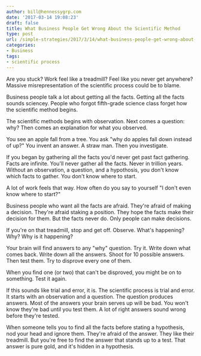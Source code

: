 ```yaml
---
author: bill@hennessygrp.com
date: '2017-03-14 19:08:23'
draft: false
title: What Business People Get Wrong About the Scientific Method
type: post
url: /simple-strategies/2017/3/14/what-business-people-get-wrong-about-the-scientific-method
categories:
- Business
tags:
- scientific process
---
```


Are you stuck? Work feel like a treadmill? Feel like you never get anywhere? Massive misrepresentation of the scientific process could be to blame.

Business people talk a lot about getting all the facts. Getting all the facts sounds sciencey. People who forgot fifth-grade science class forget how the scientific method begins.

The scientific methods begins with observation. Next comes a question: why? Then comes an explanation for what you observed.

You see an apple fall from a tree. You ask "why do apples fall down instead of up?" You invent an answer. A straw man. Then you investigate.

If you began by gathering all the facts you'd never get past fact gathering. Facts are infinite. You'll never gather all the facts. Never in trillion years. Without an observation, a question, and a hypothosis, you don't know which facts to gather. You don't know where to start.

A lot of work feels that way. How often do you say to yourself "I don't even know where to start?"

Business people who want all the facts are afraid. They're afraid of making a decision. They're afraid staking a position. They hope the facts make their decision for them. But the facts never do. Only people can make decisions.

If you're on that treadmill, stop and get off. Observe. What's happening? Why? Why is it happening?

Your brain will find answers to any "why" question. Try it. Write down what comes back. Write down all the answers. Shoot for 10 possible answers. Then test them. Try to disprove every one of them.

When you find one (or two) that can't be disproved, you might be on to something. Test it again.

If this sounds like trial and error, it is. The scientific process is trial and error. It starts with an observation and a question. The question produces answers. Most of the answers your brain serves up will be bad. You won't know they're bad until you test them. A lot of right answers sound wrong before they're tested.

When someone tells you to find all the facts before stating a hypothesis, nod your head and ignore them. They're afraid of the answer. They like their treadmill. But you're free to find the answer that stands up to a test. That answer is pure gold, and it's hidden in a hypothesis.
